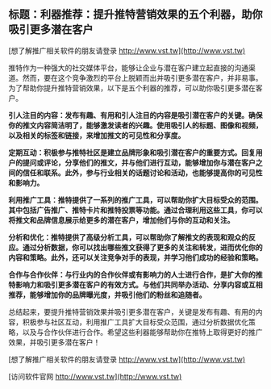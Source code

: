 ## **标题：利器推荐：提升推特营销效果的五个利器，助你吸引更多潜在客户**

[想了解推广相关软件的朋友请登录 http://www.vst.tw](http://www.vst.tw)

推特作为一种强大的社交媒体平台，能够让企业与潜在客户建立起直接的沟通渠道。然而，要在这个竞争激烈的平台上脱颖而出并吸引更多潜在客户，并非易事。为了帮助你提升推特营销效果，以下是五个利器的推荐，可以助你吸引更多潜在客户。

**引人注目的内容：发布有趣、有用和引人注目的内容是吸引潜在客户的关键。确保你的推文内容简洁明了，能够激发读者的兴趣。使用吸引人的标题、图像和视频，以及相关的标签和链接，来增加推文的可见性和分享度。**

**定期互动：积极参与推特社区是建立品牌形象和吸引潜在客户的重要方式。回复用户的提问或评论，分享他们的推文，并与他们进行互动，能够增加你与潜在客户之间的信任和联系。此外，参与行业相关的话题讨论和活动，也能够提高你的可见性和影响力。**

**利用推广工具：推特提供了一系列的推广工具，可以帮助你扩大目标受众的范围。其中包括广告推广、推特卡片和推特投票等功能。通过合理利用这些工具，你可以将推文和品牌信息展示给更多的潜在客户，增加他们与你的互动和关注。**

**分析和优化：推特提供了高级分析工具，可以帮助你了解推文的表现和观众的反应。通过分析数据，你可以找出哪些推文获得了更多的关注和转发，进而优化你的内容和策略。此外，还可以关注竞争对手的表现，并学习他们成功的经验和策略。**

**合作与合作伙伴：与行业内的合作伙伴或有影响力的人士进行合作，是扩大你的推特影响力和吸引更多潜在客户的有效方式。与他们共同举办活动、分享内容或互相推荐，能够增加你的品牌曝光度，并吸引他们的粉丝和追随者。**

总结起来，要提升推特营销效果并吸引更多潜在客户，关键是发布有趣、有用的内容，积极参与社区互动，利用推广工具扩大目标受众范围，通过分析数据优化策略，以及与合作伙伴进行合作。希望这些利器能够帮助你在推特上取得更好的推广效果，并吸引更多潜在客户！

[想了解推广相关软件的朋友请登录 http://www.vst.tw](http://www.vst.tw)


[访问软件官网 http://www.vst.tw](http://www.vst.tw)
